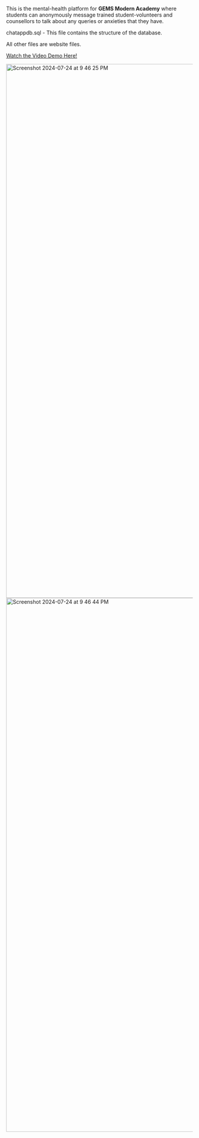 This is the mental-health platform for **GEMS Modern Academy** where students can anonymously message trained student-volunteers and counsellors to talk about any queries or anxieties that they have.

chatappdb.sql - This file contains the structure of the database.

All other files are website files.

[Watch the Video Demo Here!](https://www.youtube.com/watch?v=nKhkSw5zKlU)

<img width="1439" alt="Screenshot 2024-07-24 at 9 46 25 PM" src="https://github.com/user-attachments/assets/fd3f1370-9e84-43a3-bb49-fc11784cc067">
<img width="1439" alt="Screenshot 2024-07-24 at 9 46 44 PM" src="https://github.com/user-attachments/assets/728b1504-4329-4bc4-8a5d-725266abecad">

